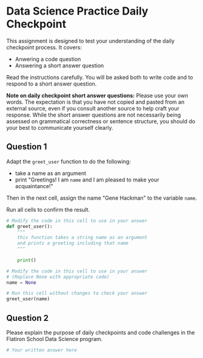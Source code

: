 # Data Science Practice Daily Checkpoint

This assignment is designed to test your understanding of the daily checkpoint process. It covers:

 - Anwering a code question
 - Answering a short answer question
 
Read the instructions carefully. You will be asked both to write code and to respond to a short answer question.

**Note on daily checkpoint short answer questions:** Please use your own words. The expectation is that you have not copied and pasted from an external source, even if you consult another source to help craft your response. While the short answer questions are not necessarily being assessed on grammatical correctness or sentence structure, you should do your best to communicate yourself clearly.

## Question 1

Adapt the `greet_user` function to do the following:

 - take a name as an argument
 - print "Greetings! I am `name` and I am pleased to make your acquaintance!"

Then in the next cell, assign the name "Gene Hackman" to the variable `name`.

Run all cells to confirm the result.


```python
# Modify the code in this cell to use in your answer
def greet_user():
    """
    this function takes a string name as an argument 
    and prints a greeting including that name 
    """
    
    print()
```


```python
# Modify the code in this cell to use in your answer 
# (Replace None with appropriate code)
name = None
```


```python
# Run this cell without changes to check your answer
greet_user(name)
```

## Question 2

Please explain the purpose of daily checkpoints and code challenges in the Flatiron School Data Science program.


```python
# Your written answer here
```
